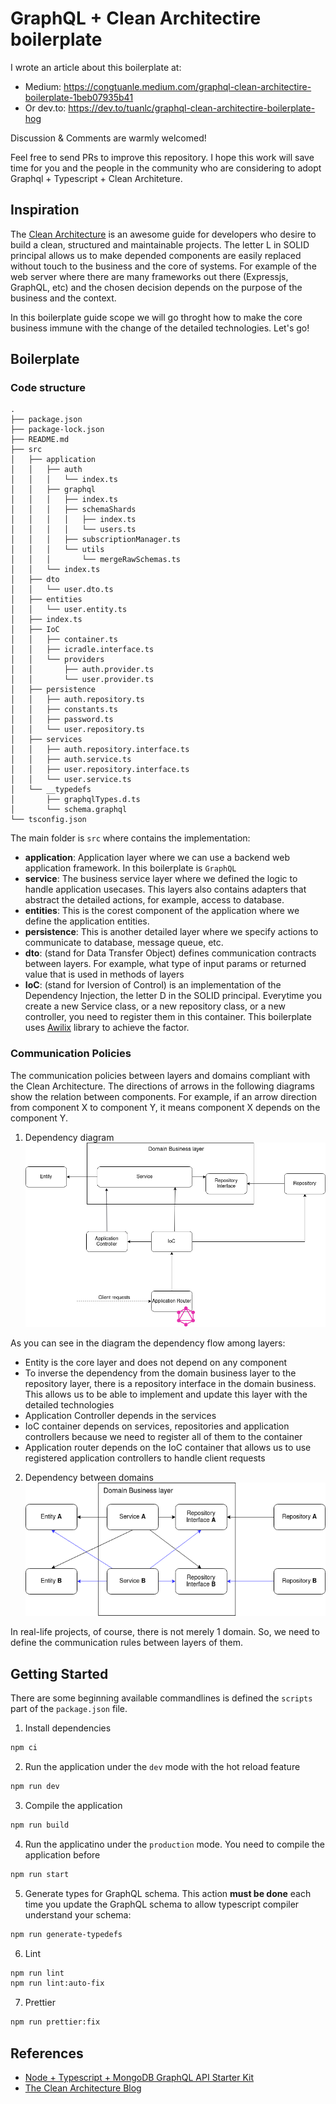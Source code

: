 # GraphQL + Clean Architectire boilerplate

I wrote an article about this boilerplate at:
- Medium: https://congtuanle.medium.com/graphql-clean-architectire-boilerplate-1beb07935b41
- Or dev.to: https://dev.to/tuanlc/graphql-clean-architectire-boilerplate-hog

Discussion & Comments are warmly welcomed!

Feel free to send PRs to improve this repository. I hope this work will save time for you and the people in the community who are considering to adopt Graphql + Typescript + Clean Architeture.

## Inspiration
The [Clean Architecture](https://blog.cleancoder.com/uncle-bob/2012/08/13/the-clean-architecture.html) is an awesome guide for developers who desire to build a clean, structured and maintainable projects. The letter L in SOLID principal allows us to make depended components are easily replaced without touch to the business and the core of systems. For example of the web server where there are many frameworks out there (Expressjs, GraphQL, etc) and the chosen decision depends on the purpose of the business and the context.

In this boilerplate guide scope we will go throght how to make the core business immune with the change of the detailed technologies. Let's go!

## Boilerplate
### Code structure
```
.
├── package.json
├── package-lock.json
├── README.md
├── src
│   ├── application
│   │   ├── auth
│   │   │   └── index.ts
│   │   ├── graphql
│   │   │   ├── index.ts
│   │   │   ├── schemaShards
│   │   │   │   ├── index.ts
│   │   │   │   └── users.ts
│   │   │   ├── subscriptionManager.ts
│   │   │   └── utils
│   │   │       └── mergeRawSchemas.ts
│   │   └── index.ts
│   ├── dto
│   │   └── user.dto.ts
│   ├── entities
│   │   └── user.entity.ts
│   ├── index.ts
│   ├── IoC
│   │   ├── container.ts
│   │   ├── icradle.interface.ts
│   │   └── providers
│   │       ├── auth.provider.ts
│   │       └── user.provider.ts
│   ├── persistence
│   │   ├── auth.repository.ts
│   │   ├── constants.ts
│   │   ├── password.ts
│   │   └── user.repository.ts
│   ├── services
│   │   ├── auth.repository.interface.ts
│   │   ├── auth.service.ts
│   │   ├── user.repository.interface.ts
│   │   └── user.service.ts
│   └── __typedefs
│       ├── graphqlTypes.d.ts
│       └── schema.graphql
└── tsconfig.json
```

The main folder is `src` where contains the implementation:
- **application**: Application layer where we can use a backend web application framework. In this boilerplate is `GraphQL`
- **service**: The business service layer where we defined the logic to handle application usecases. This layers also contains adapters that abstract the detailed actions, for example, access to database.
- **entities**: This is the corest component of the application where we define the application entities.
- **persistence**: This is another detailed layer where we specify actions to communicate to database, message queue, etc.
- **dto**: (stand for Data Transfer Object) defines communication contracts between layers. For example, what type of input params or returned value that is used in methods of layers
- **IoC**: (stand for Iversion of Control) is an implementation of the Dependency Injection, the letter D in the SOLID principal. Everytime you create a new Service class, or a new repository class, or a new controller, you need to register them in this container. This boilerplate uses [Awilix](https://github.com/jeffijoe/awilix) library to achieve the factor.

### Communication Policies
The communication policies between layers and domains compliant with the Clean Architecture. The directions of arrows in the following diagrams show the relation between components. For example, if an arrow direction from component X to component Y, it means component X depends on the component Y.

1. Dependency diagram
![Dependency diagram](./docs/images/depending_diagram.png)

As you can see in the diagram the dependency flow among layers:
- Entity is the core layer and does not depend on any component
- To inverse the dependency from the domain business layer to the repository layer, there is a repository interface in the domain business. This allows us to be able to implement and update this layer with the detailed technologies
- Application Controller depends in the services
- IoC container depends on services, repositories and application controllers because we need to register all of them to the container
- Application router depends on the IoC container that allows us to use registered application controllers to handle client requests

2. Dependency between domains
![Dependency between domains diagram](./docs/images/relation_between_domains.png)

In real-life projects, of course, there is not merely 1 domain. So, we need to define the communication rules between layers of them. 

## Getting Started
There are some beginning available commandlines is defined the `scripts` part of the `package.json` file.

1. Install dependencies
```bash
npm ci
```

2. Run the application under the `dev` mode with the hot reload feature
```bash
npm run dev
```

3. Compile the application
```bash
npm run build
```

4. Run the applicatino under the `production` mode. You need to compile the application before
```bash
npm run start
```

5. Generate types for GraphQL schema. This action **must be done** each time you update the GraphQL schema to allow typescript compiler understand your schema:
```bash
npm run generate-typedefs
```

6. Lint
```bash
npm run lint
npm run lint:auto-fix
```

7. Prettier
```bash
npm run prettier:fix
```

## References
- [Node + Typescript + MongoDB GraphQL API Starter Kit](https://anthonyriera.medium.com/you-just-found-the-best-node-typescript-mongodb-graphql-api-starter-kit-1f6f53d841cb)
- [The Clean Architecture Blog](https://blog.cleancoder.com/uncle-bob/2012/08/13/the-clean-architecture.html)
